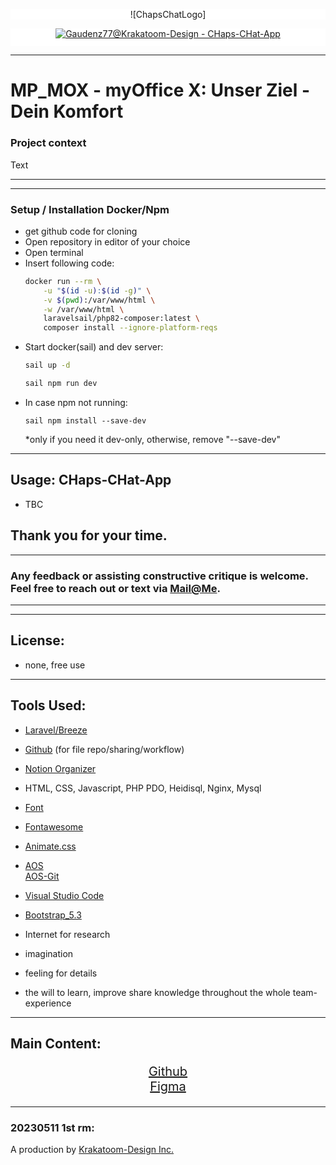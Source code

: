 <div align="center" style="width:100%; background-size: cover;background-position: center;background-color: #FFFFFF;
  background-repeat: no-repeat; ">

![ChapsChatLogo]
</div>
<div align="center" style="background-color:#FFffff; height:28.2px">

[![Gaudenz77@Krakatoom-Design - CHaps-CHat-App](https://img.shields.io/badge/Gaudenz77%40Krakatoom--Design-CHaps--CHat--App-ffffff?style=for-the-badge&logo=laravel)](https://github.com/Gaudenz77/CHapsCHat-App-Mark1)

</div>

---
# MP_MOX - myOffice X: Unser Ziel - Dein Komfort


### Project context
Text

<!-- ## Task / Assignment --> 
<!-- * Create a website with blog feature and use the <b>Laravel</b>-framework with Breeze, all other avaliable Web-Dev-Techniques (Html, Css, Js, Php, Bs5), [Github](https://github.com/svenbledt/Palaver-Laravel), [FIGMA](https://www.figma.com/file/mf3TBislNFLZhHvvs3TifW/Palaver-Blog?node-id=3%3A4&t=OZFy40E2QIRxL6ik-1)
* Build the website as a team. The site should look good on phones (mobile first) and on a desktop. -->
----
<!-- sail  -->
------------------------------

### Setup / Installation Docker/Npm
<ul>
<li>get github code for cloning</li>
<li>Open repository in editor of your choice</li>
<li>Open terminal</li>
<li>Insert following code:<br>

```bash
docker run --rm \
    -u "$(id -u):$(id -g)" \
    -v $(pwd):/var/www/html \
    -w /var/www/html \
    laravelsail/php82-composer:latest \
    composer install --ignore-platform-reqs
```
</li>
<li>Start docker(sail) and dev server:<br>

```bash
sail up -d
```

```bash
sail npm run dev
```

</li>
<li>In case npm not running:<br>

```
sail npm install --save-dev
```

*only if you need it dev-only, otherwise, remove "--save-dev"
</li>

</ul>

---

## Usage: CHaps-CHat-App
* TBC
<!-- * open [localhost](http://127.0.0.1/)
* choose login with your or register top right of screen
* when already registered fill in credentials  => enter
* if not, register new account, fill in inputs required => enter
* back on main blog page (localhost) either chose blog to read by mouse-click or tab-key => enter
* or create own new blogpost => bottom center button "create"
* on create-post-page: choose image, choose title, write blog-text =>submit => back on localhost see new post
* read post by select on mousclick or tab-key
* use like or dislike buttons for reaction and/or 
* comment on post: press comments-link (yellow-center)
* write commentary
* happy blogging yalls! -->


## Thank you for your time.
---
### Any feedback or assisting constructive critique is welcome.<br> Feel free to reach out or text via [Mail@Me](mailto:gaudenzraiber@yahoo.de).
----
----
## License:
* none, free use
----
## Tools Used:
* [Laravel/Breeze](https://laravel.com/docs/10.x/starter-kits#breeze-and-blade)
* [Github](https://github.com/svenbledt/Palaver-Laravel) (for file repo/sharing/workflow)
* [Notion Organizer](//https://www.notion.so/)
* HTML, CSS, Javascript, PHP PDO, Heidisql, Nginx, Mysql
* [Font](https://fonts.google.com/specimen/Poppins)
* [Fontawesome](https://fontawesome.com/)
* [Animate.css](https://animate.style/)
* [AOS](https://michalsnik.github.io/aos/)<br>[AOS-Git]('https://github.com/michalsnik/aos')
* [Visual Studio Code](https://code.visualstudio.com/)
* [Bootstrap_5.3](https://getbootstrap.com/docs/5.3/getting-started/introduction/)

* Internet for research
* imagination 
* feeling for details
* the will to learn, improve share knowledge throughout the whole team-experience
----
## Main Content:
<div style="text-align:center; font-size:20px">

[Github](https://github.com/Gaudenz77/CHapsCHat-App-Mark1)<br>
[Figma](https://www.figma.com/file/EQlfkQ1kCVGsY77tNYVzPH/CHapsChat-App-Draft?type=design&node-id=34%3A3&t=Xmty5PKXN2n6I9qL-1)<br>
<!-- [UML-DB-Scheme](https://plantuml.github.io/plantuml-core/raw.html?VO-nQiD038PtFuNgFNc2aA7jq2KGqj0b62Fx5FVgisLEIZCKltklzXqS13f9-d_n_TAJVj9081EsvB0fGksn8oYFwF2RF3mxxahuAG3UpkSZRE3omgDwTevy5THyXDrskuVBWGsvnLixs6tsy8gA3Gfbyh9yufj6KcoNzVzI_kmFI_Ugc0iJiL2cWFNOApiJhYyFD3IXdi9pIcRr0kucvAM2TPXGvCxUr9w4j5RkQPGgUc6FHtGrjYs9PEQSfRnRfOUCYKKJnjcUwbneUHXer4XAdFJ30-kArf6flxX9WC5s7jLoEcR-1G00) -->
</div>

----
### 20230511 1st rm: 
A production by [Krakatoom-Design Inc.](https://github.com/Gaudenz77) 